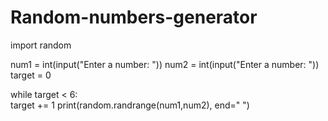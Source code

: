 # Random-numbers-generator
import random

num1 = int(input("Enter a number: "))
num2 = int(input("Enter a number: "))
target = 0

while target < 6:    
    target += 1
    print(random.randrange(num1,num2), end=" ")
